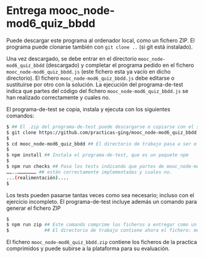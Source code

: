 # Entrega mooc_node-mod6_quiz_bbdd

Puede descargar este programa
al ordenador local, como un fichero ZIP. El programa puede clonarse también con `git clone ..` (si
git está instalado).

Una vez descargado, se debe entrar en el directorio `mooc_node-mod6_quiz_bbdd` (descargado) y
completar el programa pedido en el fichero `mooc_node-mod6_quiz_bbdd.js` (este fichero esta ya vacío
en dicho directorio). El fichero `mooc_node-mod6_quiz_bbdd.js` debe editarse o sustituirse por otro con
la solución. La ejecución del programa-de-test indica que partes del código del fichero
`mooc_node-mod6_quiz_bbdd.js` se han realizado correctamente y cuales no.

El programa-de-test se copia, instala y ejecuta con los siguientes comandos:

```bash
$ ## El .zip del programa-de-test puede descargarse o copiarse con el siguiente comando:
$ git clone https://github.com/practicas-ging/mooc_node-mod6_quiz_bbdd
$
$ cd mooc_node-mod6_quiz_bbdd ## El directorio de trabajo pasa a ser el del proyecto copiado: entrega_
$
$ npm install ## Instala el programa-de-test, que es un paquete npm
$
$ npm run checks ## Pasa los tests indicando que partes de mooc_node-mod6_quiz_bbdd.js
……..………………… ## están correctamente implementadas y cuales no.
...(realimentación)....
$
```

Los tests pueden pasarse tantas veces como sea necesario; incluso con el ejercicio incompleto.
El programa-de-test incluye además un comando para generar el fichero ZIP

```bash
$
$ npm run zip ## Este comando comprime los ficheros a entregar como un fichero xx.zip
$             ## El directorio de trabajo contiene ahora el fichero: mooc_node-mod6_quiz_bbdd.zip
```

El fichero `mooc_node-mod6_quiz_bbdd.zip` contiene los ficheros de la practica comprimidos y puede subirse a la plataforma para su evaluación.
